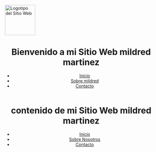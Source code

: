 <!DOCTYPE html>
<html lang="es">
<head>
      <img src="logo.png" alt="Logotipo del Sitio Web" width="100" height="100">
    <meta charset="UTF-8">
    <meta name="viewport" content="width=device-width, initial-scale=1.0">
  
</head>
<body>
    <header>
        <h1>Bienvenido a mi Sitio Web mildred martinez</h1>
        <nav>
            <ul>
                <li><a href="#inicio">Inicio</a></li>
                <li><a href="#sobre-nosotros">Sobre mildred</a></li>
                <li><a href="#contacto">Contacto</a></li>
            </ul>
        </nav>
    </header>

   
</html>
<!DOCTYPE html>
<html lang="es">
<head>
    <meta charset="UTF-8">
    <meta name="viewport" content="width=device-width, initial-scale=1.0">
    <title>Estructura de Página Web</title>
</head>
<body>
    <header>
        <h1>contenido de mi Sitio Web mildred martinez</h1>
        <nav>
            <ul>
                <li><a href="#inicio">Inicio</a></li>
                <li><a href="#sobre-nosotros">Sobre Nosotros</a></li>
                <li><a href="#contacto">Contacto</a></li>
            </ul>
        </nav>
    </header>

   

 
</body>
</html>

